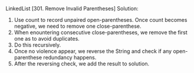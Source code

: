 LinkedList
[301. Remove Invalid Parentheses]
Solution:

1. Use count to record unpaired open-parentheses. Once count becomes negative, we need to remove one close-parenthese.
2. When enountering consecutive close-parentheses, we remove the first one as to avoid duplicates.
3. Do this recursively.
4. Once no violence appear, we reverse the String and check if any open-parenthese redundancy happens.
5. After the reversing check, we add the result to solution.
